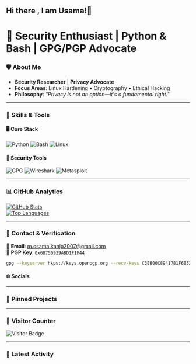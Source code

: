 ## Hi there , I am Usama!👋


# **🔐 Security Enthusiast | Python & Bash | GPG/PGP Advocate**  

### **🛡️ About Me**  
- **Security Researcher** | **Privacy Advocate**  
- **Focus Areas**: Linux Hardening • Cryptography • Ethical Hacking  
- **Philosophy**: *"Privacy is not an option—it's a fundamental right."*  

---

### **🔧 Skills & Tools**  
#### **🖥️ Core Stack**  
![Python](https://img.shields.io/badge/Python-3776AB?style=for-the-badge&logo=python&logoColor=white)
![Bash](https://img.shields.io/badge/Bash-4EAA25?style=for-the-badge&logo=gnu-bash&logoColor=white)
![Linux](https://img.shields.io/badge/Linux-FCC624?style=for-the-badge&logo=linux&logoColor=black)  

#### **🔐 Security Tools**  
![GPG](https://img.shields.io/badge/GPG-0093DD?style=for-the-badge&logo=gnu-privacy-guard&logoColor=white)
![Wireshark](https://img.shields.io/badge/Wireshark-1679A7?style=for-the-badge&logo=wireshark&logoColor=white)
![Metasploit](https://img.shields.io/badge/Metasploit-ED1C24?style=for-the-badge)  

---

### **📊 GitHub Analytics**  
[![GitHub Stats](https://github-readme-stats.vercel.app/api?username=usama-kanjo&show_icons=true&theme=dark&hide_border=true)](https://github.com/usama-kanjo)  
[![Top Languages](https://github-readme-stats.vercel.app/api/top-langs/?username=usama-kanjo&layout=compact&theme=dark&hide_border=true)](https://github.com/usama-kanjo)  

---

### **🔗 Contact & Verification**  
📧 **Email**: [m.osama.kanjo2007@gmail.com](mailto:m.osama.kanjo2007@gmail.com)  
🔑 **PGP Key**: [`0x68750929ABD1F1F44`](https://keys.openpgp.org/vks/v1/by-fingerprint/C3EB00C8941781F6B5279BF68750929ABD1F1F44)  
```bash
gpg --keyserver hkps://keys.openpgp.org --recv-keys C3EB00C8941781F6B5279BF68750929ABD1F1F44
```  

#### **🌐 Socials**  
<!--
[![LinkedIn](https://img.shields.io/badge/LinkedIn-0A66C2?style=for-the-badge&logo=linkedin&logoColor=white)](YOUR_LINKEDIN_LINK)
[![Twitter](https://img.shields.io/badge/Twitter-1DA1F2?style=for-the-badge&logo=twitter&logoColor=white)](YOUR_TWITTER_LINK)  
-->
---

### **📌 Pinned Projects**  
<!--
[![Hardened Linux Setup](https://github-readme-stats.vercel.app/api/pin/?username=usama-kanjo&repo=hardened-linux&theme=radical)](https://github.com/usama-kanjo/hardened-linux)  
[![PGP Toolkit](https://github-readme-stats.vercel.app/api/pin/?username=usama-kanjo&repo=pgp-toolkit&theme=radical)](https://github.com/usama-kanjo/pgp-toolkit)  
-->
---

### **🔎 Visitor Counter**  
![Visitor Badge](https://api.visitorbadge.io/api/visitors?path=https%3A%2F%2Fgithub.com%2Fusama-kanjo&label=PROFILE%20VIEWS&countColor=%23263759)  

---

### **🔄 Latest Activity**  
<!--START_SECTION:activity-->
<!-- Automatically updates with your recent GitHub activity -->
<!--END_SECTION:activity-->



<!--
**usama-kanjo/usama-kanjo** is a ✨ _special_ ✨ repository because its `README.md` (this file) appears on your GitHub profile.

Here are some ideas to get you started:

- 🔭 I’m currently working on ...
- 🌱 I’m currently learning ...
- 👯 I’m looking to collaborate on ...
- 🤔 I’m looking for help with ...
- 💬 Ask me about ...
- 📫 How to reach me: ...
- 😄 Pronouns: ...
- ⚡ Fun fact: ...
-->
